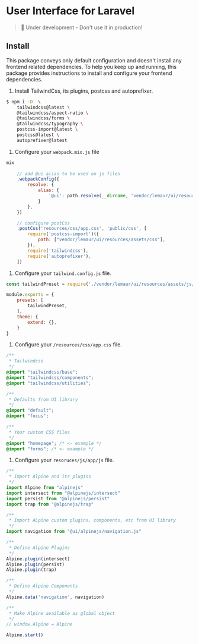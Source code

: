 # User Interface for Laravel

> :construction: Under development - Don't use it in production!

## Install

This package conveys only default configuration and doesn't install any frontend related dependencies.
To help you keep up and running, this package provides instructions to install and configure your frontend dependencies.

1. Install TailwindCss, its plugins, postcss and autoprefixer.

```bash
$ npm i -D  \
    tailwindcss@latest \
    @tailwindcss/aspect-ratio \
    @tailwindcss/forms \
    @tailwindcss/typography \
    postcss-import@latest \
    postcss@latest \
    autoprefixer@latest
```

1. Configure your `webpack.mix.js` file

```js
mix
    
    // add @ui alias to be used on js files
    .webpackConfig({
        resolve: {
            alias: {
                '@ui': path.resolve(__dirname, 'vendor/lemaur/ui/resources/assets/js')
            }
        },
    })

    // configure postCss
    .postCss('resources/css/app.css', 'public/css', [
        require('postcss-import')({
            path: ["vendor/lemaur/ui/resources/assets/css"],
        }),
        require('tailwindcss'),
        require('autoprefixer'),
    ])
```

1. Configure your `tailwind.config.js` file.

```js
const tailwindPreset = require('./vendor/lemaur/ui/resources/assets/js/tailwindcss/tailwind.preset')

module.exports = {
    presets: [
        tailwindPreset,
    ],
    theme: {
        extend: {},
    }
}
```

1. Configure your `/resources/css/app.css` file.

```css
/**
 * Tailwindcss
 */
@import "tailwindcss/base";
@import "tailwindcss/components";
@import "tailwindcss/utilities";

/**
 * Defaults from UI library
 */
@import "default";
@import "focus";

/**
 * Your custom CSS files
 */
@import "homepage"; /* <- example */
@import "forms"; /* <- example */
```

1. Configure your `resoruces/js/app/js` file.

```js
/**
 * Import Alpine and its plugins 
 */
import Alpine from "alpinejs"
import intersect from "@alpinejs/intersect"
import persist from "@alpinejs/persist"
import trap from "@alpinejs/trap"

/**
 * Import ALpine custom plugins, components, etc from UI library
 */
import navigation from "@ui/alpinejs/navigation.js"

/**
 * Define Alpine Plugins
 */
Alpine.plugin(intersect)
Alpine.plugin(persist)
Alpine.plugin(trap)

/**
 * Define Alpine Components
 */
Alpine.data('navigation', navigation)

/**
 * Make Alpine available as global object
 */
// window.Alpine = Alpine

Alpine.start()
```
